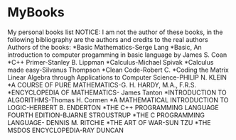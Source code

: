 # MyBooks
My personal books list
NOTICE: I am not the author of these books, in the following bibliography are the authors and credits to the real authors Authors of the books:
*Basic Mathematics-Serge Lang
*Basic, An introduction to computer progamming in basic language by James S. Coan
*C++ Primer-Stanley B. Lippman
*Calculus-Michael Spivak
*Calculus made easy-Silvanus Thompson
*Clean Code-Robert C. 
*Coding the Matrix Linear Algebra through Applications to Computer Science-PHILIP N. KLEIN
*A COURSE OF PURE MATHEMATICS-G. H. HARDY, M.A., F.R.S.
*ENCYCLOPEDIA OF MATHEMATICS- James Tanton
*INTRODUCTION TO ALGORITHMS-Thomas H. Cormen
*A MATHEMATICAL INTRODUCTION TO LOGIC-HERBERT B. ENDERTON
*THE C++ PROGRAMMING LANGUAGE FOURTH EDITION-BJARNE STROUSTRUP
*THE C PROGRAMMING LANGUAGE- DENNIS M. RITCHIE
*THE ART OF WAR-SUN TZU
*THE MSDOS ENCYCLOPEDIA-RAY DUNCAN
